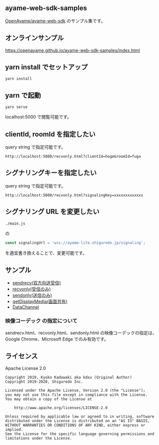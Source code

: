 ## ayame-web-sdk-samples

[OpenAyame/ayame-web-sdk](https://github.com/OpenAyame/ayame-web-sdk) のサンプル集です。

## オンラインサンプル

https://openayame.github.io/ayame-web-sdk-samples/index.html

## yarn install でセットアップ

```
yarn install
```

## yarn で起動

```
yarn serve
```

localhost:5000 で閲覧可能です。

## clientId, roomId  を指定したい

query string で指定可能です。

```
http://localhost:5000/recvonly.html?clientId=hoge&roomId=fuga
```

## シグナリングキーを指定したい

query string で指定可能です。

```
http://localhost:5000/recvonly.html?signalingKey=xxxxxxxxxxxxx
```


## シグナリング URL を変更したい

`./main.js`

の 

```javascript
const signalingUrl = 'wss://ayame-lite.shiguredo.jp/signaling';
```

を適宜書き換えることで、変更可能です。

## サンプル

- [sendrecv(双方向送受信)](./sendrecv.html)
- [recvonly(受信のみ)](./recvonly.html)
- [sendonly(送信のみ)](./sendonly.html)
- [getDisplayMedia(画面共有)](./displaymedia.html)
- [DataChannel](./datachannel.html)

### 映像コーデック の指定について

sendrecv.html、recvonly.html、sendonly.html の映像コーデックの指定は、Google Chrome、Microsoft Edge でのみ有効です。

## ライセンス

Apache License 2.0

```
Copyright 2019, Kyoko Kadowaki aka kdxu (Original Author)
Copyright 2019-2020, Shiguredo Inc.

Licensed under the Apache License, Version 2.0 (the "License");
you may not use this file except in compliance with the License.
You may obtain a copy of the License at

    http://www.apache.org/licenses/LICENSE-2.0

Unless required by applicable law or agreed to in writing, software
distributed under the License is distributed on an "AS IS" BASIS,
WITHOUT WARRANTIES OR CONDITIONS OF ANY KIND, either express or implied.
See the License for the specific language governing permissions and
limitations under the License.
```

